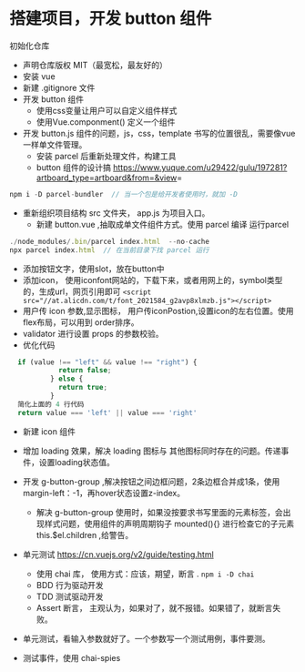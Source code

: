 # 搭建项目，开发 button 组件

初始化仓库

* 声明仓库版权 MIT（最宽松，最友好的）
* 安装 vue
* 新建 .gitignore 文件
* 开发 button 组件
  * 使用css变量让用户可以自定义组件样式
  * 使用Vue.componment() 定义一个组件
* 开发 button.js 组件的问题，js，css，template 书写的位置很乱，需要像vue一样单文件管理。
  * 安装 parcel 后重新处理文件，构建工具
  * button 组件的设计搞 <https://www.yuque.com/u29422/gulu/197281?artboard_type=artboard&from=&view>=

```js
npm i -D parcel-bundler  // 当一个包是给开发者使用时，就加 -D
```

* 重新组织项目结构 src 文件夹， app.js 为项目入口。
  * 新建 button.vue ,抽取成单文件组件方式。使用 parcel 编译
运行parcel

```js
./node_modules/.bin/parcel index.html  --no-cache
npx parcel index.html  // 在当前目录下找 parcel 运行
```

* 添加按钮文字，使用slot，放在button中
* 添加icon， 使用iconfont网站的，下载下来，或者用网上的，symbol类型的，生成url，网页引用即可  `<script src="//at.alicdn.com/t/font_2021584_g2avp8xlmzb.js"></script>`
* 用户传 icon 参数,显示图标， 用户传iconPostion,设置icon的左右位置。使用flex布局，可以用到 order排序。
* validator 进行设置 props 的参数校验。
* 优化代码

```js
  if (value !== "left" && value !== "right") {
            return false;
          } else {
            return true;
          }
  简化上面的 4 行代码
  return value === 'left' || value === 'right'
```

* 新建 icon 组件
* 增加 loading 效果，解决 loading 图标与 其他图标同时存在的问题。传递事件，设置loading状态值。
* 开发 g-button-group ,解决按钮之间边框问题，2条边框合并成1条，使用margin-left：-1，再hover状态设置z-index。
  * 解决 g-button-group 使用时，如果没按要求书写里面的元素标签，会出现样式问题，使用组件的声明周期钩子 mounted(){} 进行检查它的子元素 this.$el.children ,给警告。

* 单元测试 <https://cn.vuejs.org/v2/guide/testing.html>
  * 使用 chai 库， 使用方式：应该，期望，断言 . `npm i -D chai`
  * BDD 行为驱动开发
  * TDD 测试驱动开发
  * Assert 断言， 主观认为，如果对了，就不报错。如果错了，就断言失败。
* 单元测试，看输入参数就好了。一个参数写一个测试用例，事件要测。
* 测试事件，使用 chai-spies
